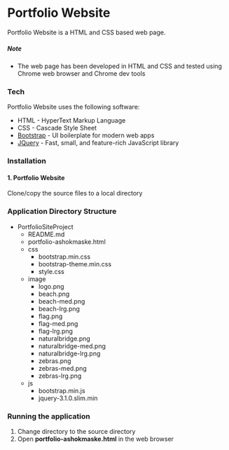 # Portfolio Website

Portfolio Website is a HTML and CSS based web page.

##### Note

 - The web page has been developed in HTML and CSS and tested using Chrome web browser and Chrome dev tools

### Tech

Portfolio Website uses the following software:

* HTML - HyperText Markup Language
* CSS - Cascade Style Sheet
* [Bootstrap] - UI boilerplate for modern web apps
* [JQuery] - Fast, small, and feature-rich JavaScript library

### Installation
#### 1. Portfolio Website
Clone/copy the source files to a local directory

### Application Directory Structure
* PortfolioSiteProject
    + README.md
    + portfolio-ashokmaske.html
    + css
	    + bootstrap.min.css
	    + bootstrap-theme.min.css
	    + style.css
    + image
	    + logo.png
	    + beach.png
	    + beach-med.png
	    + beach-lrg.png
	    + flag.png
	    + flag-med.png
	    + flag-lrg.png
	    + naturalbridge.png
	    + naturalbridge-med.png
	    + naturalbridge-lrg.png
	    + zebras.png
	    + zebras-med.png
	    + zebras-lrg.png
	+ js
		+ bootstrap.min.js
		+ jquery-3.1.0.slim.min

### Running the application
1. Change directory to the source directory
2. Open **portfolio-ashokmaske.html** in the web browser

[Bootstrap]: <http://getbootstrap.com/>
[JQuery]: <https://jquery.com/>
